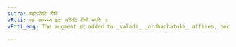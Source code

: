 ```yaml
---
sutra: ग्रहोऽलिटि दीर्घः
vRtti: ग्रह उत्तरस्य इटः अलिटि दीर्घो भवति ॥
vRtti_eng: The augment इट् added to _valadi_ _ardhadhatuka_ affixes, becomes lengthened, except in the Personal endings of the Perfect, after the root ग्रह् ॥

---
```

